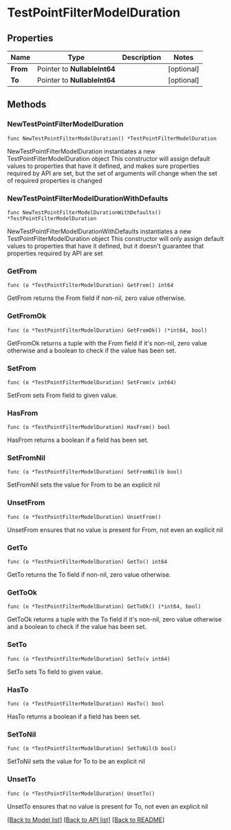 # TestPointFilterModelDuration

## Properties

Name | Type | Description | Notes
------------ | ------------- | ------------- | -------------
**From** | Pointer to **NullableInt64** |  | [optional] 
**To** | Pointer to **NullableInt64** |  | [optional] 

## Methods

### NewTestPointFilterModelDuration

`func NewTestPointFilterModelDuration() *TestPointFilterModelDuration`

NewTestPointFilterModelDuration instantiates a new TestPointFilterModelDuration object
This constructor will assign default values to properties that have it defined,
and makes sure properties required by API are set, but the set of arguments
will change when the set of required properties is changed

### NewTestPointFilterModelDurationWithDefaults

`func NewTestPointFilterModelDurationWithDefaults() *TestPointFilterModelDuration`

NewTestPointFilterModelDurationWithDefaults instantiates a new TestPointFilterModelDuration object
This constructor will only assign default values to properties that have it defined,
but it doesn't guarantee that properties required by API are set

### GetFrom

`func (o *TestPointFilterModelDuration) GetFrom() int64`

GetFrom returns the From field if non-nil, zero value otherwise.

### GetFromOk

`func (o *TestPointFilterModelDuration) GetFromOk() (*int64, bool)`

GetFromOk returns a tuple with the From field if it's non-nil, zero value otherwise
and a boolean to check if the value has been set.

### SetFrom

`func (o *TestPointFilterModelDuration) SetFrom(v int64)`

SetFrom sets From field to given value.

### HasFrom

`func (o *TestPointFilterModelDuration) HasFrom() bool`

HasFrom returns a boolean if a field has been set.

### SetFromNil

`func (o *TestPointFilterModelDuration) SetFromNil(b bool)`

 SetFromNil sets the value for From to be an explicit nil

### UnsetFrom
`func (o *TestPointFilterModelDuration) UnsetFrom()`

UnsetFrom ensures that no value is present for From, not even an explicit nil
### GetTo

`func (o *TestPointFilterModelDuration) GetTo() int64`

GetTo returns the To field if non-nil, zero value otherwise.

### GetToOk

`func (o *TestPointFilterModelDuration) GetToOk() (*int64, bool)`

GetToOk returns a tuple with the To field if it's non-nil, zero value otherwise
and a boolean to check if the value has been set.

### SetTo

`func (o *TestPointFilterModelDuration) SetTo(v int64)`

SetTo sets To field to given value.

### HasTo

`func (o *TestPointFilterModelDuration) HasTo() bool`

HasTo returns a boolean if a field has been set.

### SetToNil

`func (o *TestPointFilterModelDuration) SetToNil(b bool)`

 SetToNil sets the value for To to be an explicit nil

### UnsetTo
`func (o *TestPointFilterModelDuration) UnsetTo()`

UnsetTo ensures that no value is present for To, not even an explicit nil

[[Back to Model list]](../README.md#documentation-for-models) [[Back to API list]](../README.md#documentation-for-api-endpoints) [[Back to README]](../README.md)



